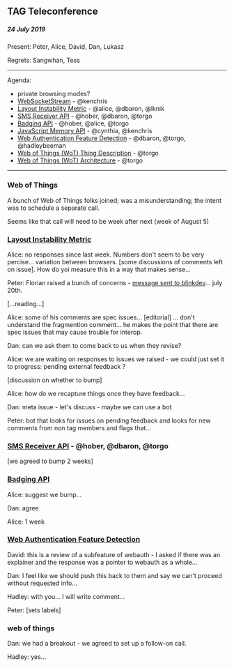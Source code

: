﻿## TAG Teleconference
##### 24 July 2019

Present: Peter, Alice, David, Dan, Lukasz

Regrets: Sangwhan, Tess

---

Agenda:

* private browsing modes? 
* [WebSocketStream](https://github.com/w3ctag/design-reviews/issues/394) - @kenchris
* [Layout Instability Metric](https://github.com/w3ctag/design-reviews/issues/393) - @alice, @dbaron, @lknik
* [SMS Receiver API](https://github.com/w3ctag/design-reviews/issues/391) - @hober, @dbaron, @torgo
* [Badging API](https://github.com/w3ctag/design-reviews/issues/387) - @hober, @alice, @torgo
* [JavaScript Memory API](https://github.com/w3ctag/design-reviews/issues/386) - @cynthia, @kenchris
* [Web Authentication Feature Detection](https://github.com/w3ctag/design-reviews/issues/383) - @dbaron, @torgo, @hadleybeeman
* [Web of Things (WoT) Thing Description](https://github.com/w3ctag/design-reviews/issues/357) - @torgo
* [Web of Things (WoT) Architecture](https://github.com/w3ctag/design-reviews/issues/355) - @torgo

---

### Web of Things

A bunch of Web of Things folks joined; was a misunderstanding; the intent was to schedule a separate call.

Seems like that call will need to be week after next (week of August 5)

### [Layout Instability Metric](https://github.com/w3ctag/design-reviews/issues/393)

Alice: no responses since last week.  Numbers don't seem to be very percise...  variation between browsers.  [some discussions of comments left on issue].  How do yoi measure this in a way that makes sense...

Peter: Florian raised a bunch of concerns - [message sent to blinkdev](https://groups.google.com/a/chromium.org/forum/#!msg/blink-dev/bI7qfrSQBZY/wztRFVQoBQAJ)... july 20th.

[...reading...]

Alice: some of his comments are spec issues... [editorial] ... don't understand the fragmention comment... he makes the point that there are spec issues that may cause trouble for interop.  

Dan: can we ask them to come back to us when they revise?

Alice: we are waiting on responses to issues we raised - we could just set it to progress: pending external feedback ?

[discussion on whether to bump]

Alice: how do we recapture things once they have feedback... 

Dan: meta issue - let's discuss - maybe we can use a bot

Peter: bot that looks for issues on pending feedback and looks for new comments from non tag members and flags that...

### [SMS Receiver API](https://github.com/w3ctag/design-reviews/issues/391) - @hober, @dbaron, @torgo

[we agreed to bump 2 weeks]

### [Badging API](https://github.com/w3ctag/design-reviews/issues/387)

Alice: suggest we bump...

Dan: agree

Alice: 1 week

### [Web Authentication Feature Detection](https://github.com/w3ctag/design-reviews/issues/383)

David: this is a review of a subfeature of webauth - I asked if there was an explainer and the response was a pointer to webauth as a whole...  

Dan: I feel like we should push this back to them and say we can't proceed without requested info...

Hadley: with you... I will write comment...

Peter: [sets labels]

### web of things

Dan: we had a breakout - we agreed to set up a follow-on call. 

Hadley: yes...

